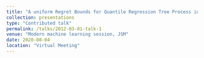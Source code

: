 ```yaml
---
title: "A uniform Regret Bounds for Quantile Regression Tree Process in Online Learning"
collection: presentations
type: "Contributed talk"
permalink: /talks/2012-03-01-talk-1
venue: "Modern machine learning session, JSM"
date: 2020-08-04
location: "Virtual Meeting"
---
```


